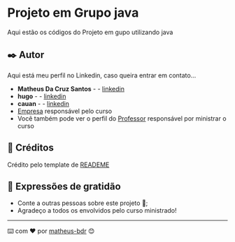 
# Projeto em Grupo java

Aqui estão os códigos do Projeto em gupo utilizando java


## ✒️ Autor

Aqui está meu perfil no Linkedin, caso queira entrar em contato...

* **Matheus Da Cruz Santos** - - [linkedin](https://www.linkedin.com/in/matheuss-bdr/)
* **hugo** - - [linkedin](https://www.linkedin.com/in/matheuss-bdr/)
* **cauan** - - [linkedin](https://www.linkedin.com/in/matheuss-bdr/)
* [Empresa](https://www.linkedin.com/company/soulcodeacademy/) responsável pelo curso
* Você também pode ver o perfil do [Professor](https://www.linkedin.com/in/jos%C3%A9-magalh%C3%A3es-31a1a0176/) responsável por ministrar o curso


## 🎁 Créditos
Crédito pelo template de [READEME](https://gist.github.com/lohhans/f8da0b147550df3f96914d3797e9fb89#-implanta%C3%A7%C3%A3o) 

## 🎁 Expressões de gratidão

* Conte a outras pessoas sobre este projeto 📢;
* Agradeço a todos os envolvidos pelo curso ministrado!

---
⌨️ com ❤️ por [matheus-bdr](https://www.linkedin.com/in/matheuss-bdr/) 😊